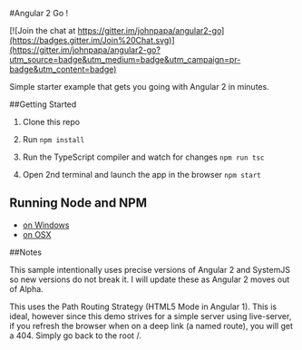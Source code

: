 #Angular 2 Go !

[![Join the chat at https://gitter.im/johnpapa/angular2-go](https://badges.gitter.im/Join%20Chat.svg)](https://gitter.im/johnpapa/angular2-go?utm_source=badge&utm_medium=badge&utm_campaign=pr-badge&utm_content=badge)

Simple starter example that gets you going with Angular 2 in minutes.

##Getting Started

1. Clone this repo

1. Run `npm install`

1. Run the TypeScript compiler and watch for changes `npm run tsc`

1. Open 2nd terminal and launch the app in the browser `npm start`

## Running Node and NPM

- [on Windows](http://www.johnpapa.net/tips-for-running-node-and-npm-on-windows/)
- [on OSX](http://www.johnpapa.net/how-to-use-npm-global-without-sudo-on-osx/)

##Notes

This sample intentionally uses precise versions of Angular 2 and SystemJS so new versions do not break it. I will update these as Angular 2 moves out of Alpha.

This uses the Path Routing Strategy (HTML5 Mode in Angular 1). This is ideal, however since this demo strives for a simple server using live-server, if you refresh the browser when on a deep link (a named route), you will get a 404. Simply go back to the root /.
